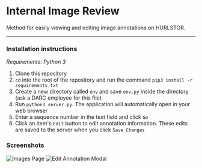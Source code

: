 # Internal Image Review
Method for easily viewing and editing image annotations on HURLSTOR. 

***

### Installation instructions

_Requirements: Python 3_

1. Clone this repository
2. `cd` into the root of the repository and run the command `pip3 install -r requirements.txt`
3. Create a new directory called `env` and save `env.py` inside the directory (ask a DARC employee for this file)
4. Run `python3 server.py`. The application will automatically open in your web browser
5. Enter a sequence number in the text field and click `Go`
6. Click an item's `Edit` button to edit annotation information. These edits are saved to the server when you click `Save Changes` 


### Screenshots

![Images Page](https://i.imgur.com/D3TXzc8.png)
![Edit Annotation Modal](https://i.imgur.com/A4NQtw6.png)
